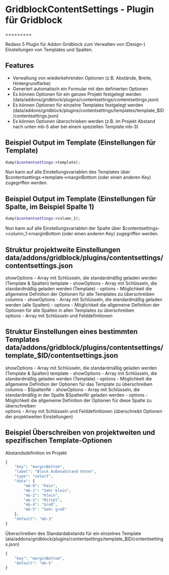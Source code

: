 ﻿# GridblockContentSettings - Plugin für Gridblock
=========

Redaxo 5 Plugin für Addon Gridblock zum Verwalten von (Design-) Einstellungen von Templates und Spalten.

## Features

- Verwaltung von wiederkehrenden Optionen (z.B. Abstände, Breite, Hintergrundfarbe)
- Generiert automatisch ein Formular mit den definierten Optionen
- Es können Optionen für ein ganzes Projekt festgelegt werden (data/addons/gridblock/plugins/contentsettings/contentsettings.json)
- Es können Optionen für einzelne Templates festgelegt werden (data/addons/gridblock/plugins/contentsettings/templates/template_$ID/contentsettings.json)
- Es können Optionen überschrieben werden (z.B. im Projekt Abstand nach unten mb-5 aber bei einem speziellen Template mb-3)


## Beispiel Output im Template (Einstellungen für Template)

```php
dump($contentsettings->template);
```
Nun kann auf alle Einstellungsvariablen des Templates über $contentsettings->template->marginBottom (oder einen anderen Key) zugegriffen werden.

## Beispiel Output im Template (Einstellungen für Spalte, im Beispiel Spalte 1)

```php
dump($contentsettings->column_1);
```
Nun kann auf alle Einstellungsvariablen der Spalte über $contentsettings->column_1->marginBottom (oder einen anderen Key) zugegriffen werden.

## Struktur projektweite Einstellungen data/addons/gridblock/plugins/contentsettings/contentsettings.json

showOptions - Array mit Schlüsseln, die standardmäßig geladen werden (Template & Spalten)
template
    - showOptions - Array mit Schlüsseln, die standardmäßig geladen werden (Template)
    - options - Möglichkeit die allgemeine Definition der Optionen für alle Templates zu überschreiben
columns
    - showOptions - Array mit Schlüsseln, die standardmäßig geladen werden (alle Spalten)
    - options - Möglichkeit die allgemeine Definition der Optionen für alle Spalten in allen Templates zu überschreiben    
options - Array mit Schlüsseln und Felddefinitionen

## Struktur Einstellungen eines bestimmten Templates data/addons/gridblock/plugins/contentsettings/template_$ID/contentsettings.json

showOptions - Array mit Schlüsseln, die standardmäßig geladen werden (Template & Spalten)
template
    - showOptions - Array mit Schlüsseln, die standardmäßig geladen werden (Template)
    - options - Möglichkeit die allgemeine Definition der Optionen für das Template zu überschreiben
columns
    - $SpaltenNr
        - showOptions - Array mit Schlüsseln, die standardmäßig in der Spalte $SpaltenNr geladen werden
        - options - Möglichkeit die allgemeine Definition der Optionen für diese Spalte zu überschreiben    
options - Array mit Schlüsseln und Felddefinitionen (überschreibt Optionen der projektweiten Einstellungen)


## Beispiel Überschreiben von projektweiten und spezifischen Template-Optionen

Abstandsdefinition im Projekt

```php
{
	"key": "marginBottom",
	"label": "Block Außenabstand Unten",
	"type": "select",
	"data": {
		"mb-0": "Kein",
		"mb-1": "Sehr klein",
		"mb-2": "Klein",
		"mb-3": "Mittel",
		"mb-4": "Groß",
		"mb-5": "Sehr groß"
	},
	"default": "mb-3"
}
```

Überschreiben des Standardabstands für ein einzelnes Template (ata/addons/gridblock/plugins/contentsettings/template_$ID/contentsettings.json)

```php
{
	"key": "marginBottom",
	"default": "mb-5"
}
```

